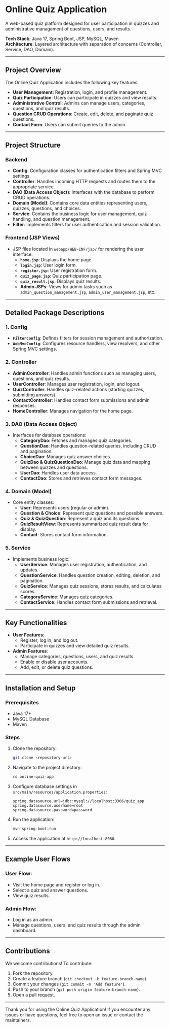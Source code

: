 # Online Quiz Application

A web-based quiz platform designed for user participation in quizzes and administrative management of questions, users, and results.

**Tech Stack**: Java 17, Spring Boot, JSP, MySQL, Maven  
**Architecture**: Layered architecture with separation of concerns (Controller, Service, DAO, Domain).

---

## Project Overview

The Online Quiz Application includes the following key features:
- **User Management**: Registration, login, and profile management.
- **Quiz Participation**: Users can participate in quizzes and view results.
- **Administrative Control**: Admins can manage users, categories, questions, and quiz results.
- **Question CRUD Operations**: Create, edit, delete, and paginate quiz questions.
- **Contact Form**: Users can submit queries to the admin.

---

## Project Structure

### **Backend**
- **Config**: Configuration classes for authentication filters and Spring MVC settings.
- **Controller**: Handles incoming HTTP requests and routes them to the appropriate service.
- **DAO (Data Access Object)**: Interfaces with the database to perform CRUD operations.
- **Domain (Model)**: Contains core data entities representing users, quizzes, questions, and choices.
- **Service**: Contains the business logic for user management, quiz handling, and question management.
- **Filter**: Implements filters for user authentication and session validation.

### **Frontend (JSP Views)**
- JSP files located in `webapp/WEB-INF/jsp/` for rendering the user interface:
  - **`home.jsp`**: Displays the home page.
  - **`login.jsp`**: User login form.
  - **`register.jsp`**: User registration form.
  - **`quiz_page.jsp`**: Quiz participation page.
  - **`quiz_result.jsp`**: Displays quiz results.
  - **Admin JSPs**: Views for admin tasks such as `admin_question_management.jsp`, `admin_user_management.jsp`, etc.

---

## Detailed Package Descriptions

### **1. Config**
- **`FilterConfig`**: Defines filters for session management and authorization.
- **`WebMvcConfig`**: Configures resource handlers, view resolvers, and other Spring MVC settings.

### **2. Controller**
- **AdminController**: Handles admin functions such as managing users, questions, and quiz results.
- **UserController**: Manages user registration, login, and logout.
- **QuizController**: Handles quiz-related actions (starting quizzes, submitting answers).
- **ContactController**: Handles contact form submissions and admin responses.
- **HomeController**: Manages navigation for the home page.

### **3. DAO (Data Access Object)**
- Interfaces for database operations:
  - **CategoryDao**: Fetches and manages quiz categories.
  - **QuestionDao**: Handles question-related queries, including CRUD and pagination.
  - **ChoiceDao**: Manages quiz answer choices.
  - **QuizDao & QuizQuestionDao**: Manage quiz data and mapping between quizzes and questions.
  - **UserDao**: Handles user data access.
  - **ContactDao**: Stores and retrieves contact form messages.

### **4. Domain (Model)**
- Core entity classes:
  - **User**: Represents users (regular or admin).
  - **Question & Choice**: Represent quiz questions and possible answers.
  - **Quiz & QuizQuestion**: Represent a quiz and its questions.
  - **QuizResultView**: Represents summarized quiz result data for display.
  - **Contact**: Stores contact form information.

### **5. Service**
- Implements business logic:
  - **UserService**: Manages user registration, authentication, and updates.
  - **QuestionService**: Handles question creation, editing, deletion, and pagination.
  - **QuizService**: Manages quiz sessions, stores results, and calculates scores.
  - **CategoryService**: Manages quiz categories.
  - **ContactService**: Handles contact form submissions and retrieval.

---

## Key Functionalities
- **User Features**:
  - Register, log in, and log out.
  - Participate in quizzes and view detailed quiz results.
- **Admin Features**:
  - Manage categories, questions, users, and quiz results.
  - Enable or disable user accounts.
  - Add, edit, or delete quiz questions.

---

## Installation and Setup

### **Prerequisites**
- Java 17+
- MySQL Database
- Maven

### **Steps**
1. Clone the repository:
   ```bash
   git clone <repository-url>
   ```
2. Navigate to the project directory:
   ```bash
   cd online-quiz-app
   ```
3. Configure database settings in `src/main/resources/application.properties`:
   ```properties
   spring.datasource.url=jdbc:mysql://localhost:3306/quiz_app
   spring.datasource.username=root
   spring.datasource.password=password
   ```
4. Run the application:
   ```bash
   mvn spring-boot:run
   ```
5. Access the application at `http://localhost:8080`.

---

## Example User Flows

### **User Flow**:
- Visit the home page and register or log in.
- Select a quiz and answer questions.
- View quiz results.

### **Admin Flow**:
- Log in as an admin.
- Manage questions, users, and quiz results through the admin dashboard.

---

## Contributions
We welcome contributions! To contribute:
1. Fork the repository.
2. Create a feature branch (`git checkout -b feature-branch-name`).
3. Commit your changes (`git commit -m 'Add feature'`).
4. Push to your branch (`git push origin feature-branch-name`).
5. Open a pull request.

---

Thank you for using the Online Quiz Application! If you encounter any issues or have questions, feel free to open an issue or contact the maintainers.

